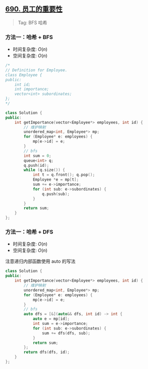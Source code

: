 ## [690. 员工的重要性](https://leetcode.cn/problems/employee-importance/description/)

> Tag: BFS 哈希

### 方法一：哈希 + BFS
* 时间复杂度: ${O(n)}$
* 空间复杂度: ${O(n)}$
```cpp
/*
// Definition for Employee.
class Employee {
public:
    int id;
    int importance;
    vector<int> subordinates;
};
*/

class Solution {
public:
    int getImportance(vector<Employee*> employees, int id) {
        // 维护映射
        unordered_map<int, Employee*> mp;
        for (Employee* e: employees) {
            mp[e->id] = e;
        }
        // bfs
        int sum = 0;
        queue<int> q;
        q.push(id);
        while (q.size()) {
            int t = q.front(); q.pop();
            Employee *e = mp[t];
            sum += e->importance;
            for (int sub: e->subordinates) {
                q.push(sub);
            }
        }
        return sum;
    }
};
```

### 方法一：哈希 + DFS
* 时间复杂度: ${O(n)}$
* 空间复杂度: ${O(n)}$

注意递归内部函数使用 auto 的写法

```cpp
class Solution {
public:
    int getImportance(vector<Employee*> employees, int id) {
        // 维护映射
        unordered_map<int, Employee*> mp;
        for (Employee* e: employees) {
            mp[e->id] = e;
        }
        // bfs
        auto dfs = [&](auto&& dfs, int id) -> int {
            auto e = mp[id];
            int sum = e->importance;
            for (int sub: e->subordinates) {
                sum += dfs(dfs, sub);
            }
            return sum;
        };
        return dfs(dfs, id);
    }
};
```